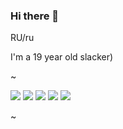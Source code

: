 ### Hi there 👋
RU/ru

I'm a 19 year old slacker)

~

![](httpstps://github-profile-summary-cards.vercel.app/api/cards/profile-details?username=MrMarL&theme=nord_dark)
![](https://github-profile-summary-cards.vercel.app/api/cards/repos-per-language?username=MrMarL&theme=nord_dark)
![](https://github-profile-summary-cards.vercel.app/api/cards/most-commit-language?username=MrMarL&theme=nord_dark)
![](https://github-profile-summary-cards.vercel.app/api/cards/stats?username=MrMarL&theme=nord_dark)
![](https://github-profile-summary-cards.vercel.app/api/cards/productive-time?username=MrMarL&theme=nord_dark)

~

